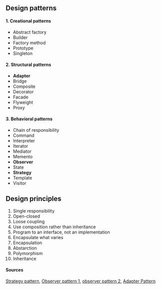 ## Design patterns

#### 1. Creational patterns
* Abstract factory
* Builder
* Factory method
* Prototype
* Singleton

#### 2. Structural patterns
* **Adapter**
* Bridge
* Composite
* Decorator
* Facade
* Flyweight
* Proxy

#### 3. Behavioral patterns
* Chain of responsibility
* Command
* Interpreter
* Iterator
* Mediator
* Memento
* **Observer**
* State
* **Strategy**
* Template
* Visitor

## Design principles
1. Single responsibility
2. Open-closed
3. Loose coupling
4. Use composition rather than inheritance
5. Program to an interface, not an implementation
6. Encapsulate what varies
7. Encapsulation
8. Abstarction
9. Polymorphism
10. Inheritance

#### Sources
[Strategy pattern](https://www.dofactory.com/javascript/strategy-design-pattern), [Observer pattern 1](https://pawelgrzybek.com/the-observer-pattern-in-javascript-explained/), [observer pattern 2](https://www.dofactory.com/javascript/observer-design-pattern), [Adapter Pattern](https://www.dofactory.com/javascript/adapter-design-pattern)